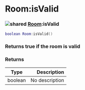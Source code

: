 # Room:isValid

### ![shared](../../home/room/.gitbook/assets/shared.png) [Room](../../home/room/home/Room/):isValid

```lua
boolean Room:isValid()
```

### Returns true if the room is valid

### Returns

| Type    |    Description |
| ------- | -------------: |
| boolean | No description |
